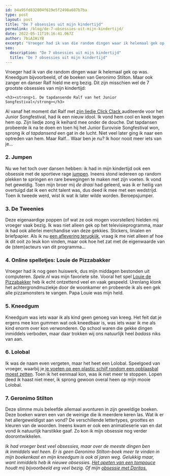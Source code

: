 ```yaml
---
id: b4a95fd832004f619e5f2498a687b7ba
type: post
layout: post
title: "De 7 obsessies uit mijn kindertijd"
permalink: /blog/de-7-obsessies-uit-mijn-kindertijd/
date: 2022-05-11T19:16:41.067Z
author: 7biA1WiYB
excerpt: "Vroeger had ik van die random dingen waar ik helemaal gek op was. Kneedgum bijvoorbeeld, of de boeken van Geronimo Stilton. Maar ook zanger en danser Ralf hield me erg bezig. Dit zijn misschien wel de 7 grootste obsessies van mijn kindertijd:  "
seo:
  description: "De 7 obsessies uit mijn kindertijd"
  title: "De 7 obsessies uit mijn kindertijd"
---
```

Vroeger had ik van die random dingen waar ik helemaal gek op was. Kneedgum bijvoorbeeld, of de boeken van Geronimo Stilton. Maar ook zanger en danser Ralf hield me erg bezig. Dit zijn misschien wel de 7 grootste obsessies van mijn kindertijd:  

    <h3><strong>1. De tapdansende Ralf van het Junior Songfestival</strong></h3>
<p>Al vanaf het moment dat Ralf met <a href="https://www.youtube.com/watch?v=B14rNhnRfQQ" target="_blank">zijn liedje Click Clack </a>auditeerde voor het Junior Songfestival, had ik een nieuw idool. Ik vond hem cool en keek tegen hem op. Zijn liedje zong ik keihard mee onder de douche. Dat tapdansen probeerde ik na te doen en toen hij het Junior Eurovisie Songfestival won, sprong ik <em>al tapdansend</em> een gat in de lucht. Niet veel later ging ik naar een optreden van hem. Maar Ralf... Waar ben je nu? Ik hoor nooit meer iets van je... </p>
<h3><strong>2. Jumpen</strong></h3>
<p>Nu we het toch over dansen hebben: ik had in mijn kindertijd ook een obsessie met de sportieve rage <a href="https://www.youtube.com/watch?v=AJgEQKMI3s0" target="_blank">jumpen</a>. Ineens stond iedereen op random plekken te springen en rare bewegingen te maken met zijn voeten. Ik vond het geweldig. Toen mijn broer mij <em>de draai</em> had geleerd, was ik er heilig van overtuigd dat ik een echt talent was, dus deed ik mee met een wedstrijd. Toen ik tweede werd, wist ik wat ik later wilde worden. Beroepsjumper.</p>
<h3><strong>3. De Tweenies</strong></h3>
<p>Deze eigenaardige poppen (of wat ze ook mogen voorstellen) hielden mij vroeger vaak bezig. Ik was niet alleen gek op het televisieprogramma, maar ik had ook allerlei merchandise van deze gekkies. Stickers, linialen en briefpapier. Als ik nu <a href="https://www.youtube.com/watch?v=rDbLucX7WwE" target="_blank">een aflevering terugkijk</a>, vraag ik me niet alleen af hoe ik dit ooit zo leuk kon vinden, maar ook hoe het zat met de eigenwaarde van de (stem)acteurs van dit programma...</p>
<h3><strong>4. Online spelletjes: Louie de Pizzabakker</strong></h3>
<p>Vroeger had ik nog geen huiswerk, dus mijn middagen bestonden uit computeren. <em>Spele.nl</em> was mijn favoriete site. Vooral het spel <a href="http://spele.nl/louie-de-pizza-bakker-spel/" target="_blank">Louie de Pizzabakker</a> heb ik echt ontzettend veel en vaak gespeeld. Urenlang klonk het achtergrondmuziekje door de woonkamer en probeerde ik als een gek alle pizzamonsters te vangen. Papa Louie was mijn held. </p>
<h3><strong>5. Kneedgum</strong></h3>
<p>Kneedgum was iets waar ik als kind geen genoeg van kreeg. Het feit dat je ergens mee kon gummen wat ook kneedbaar is, was iets waar ik me als kind enorm over kon verwonderen. Op school waren die gekke dingen inmiddels verboden, maar daar trokken wij ons natuurlijk heel <em>badass </em>niks van aan. </p>
<h3><strong>6. Lolobal</strong></h3>
<p>Ik was de naam even vergeten, maar het heet een Lolobal. Speelgoed van vroeger, waarbij je<a href="https://www.youtube.com/watch?v=SrbbZwVEpjo" target="_blank"> je voeten op een plastic schijf rondom een opblaasbal moest zetten</a>. Toen ik het eenmaal kon, was ik niet meer te stoppen. Lopen deed ik haast niet meer, ik sprong gewoon overal heen op mijn mooie Lolobal. </p>
<h3><strong>7. Geronimo Stilton</strong></h3>
<p>Deze slimme muis beleefde allemaal avonturen in zijn geweldige boeken. Deze boeken waren een van de weinige die ik meerdere keren las. Wat ik er het allergeweldigst aan vond? De verschillende lettertypes, groottes en kleuren van de woorden. Ineens kwam er ook een animatieserie van en dat vond ik natuurlijk harstikke gaaf. Zo kon ik mijn obsessie nog verder doorontwikkelen.</p>
<p><em>Ik had </em><em>vroeger </em><em>best veel obsessies, maar over de meeste dingen ben ik inmiddels wel heen. Er is geen Geronimo Stilton-boek meer te vinden in mijn boekenkast en mijn kneedgum is ook al jaren weg. Gelukkig maar, want inmiddels heb ik nieuwe obsessies. <a href="https://7dagen.netlify.app/blog/7-manieren-om-een-tompouce-weg-te-werken">Het opeten van een tompouce</a> houdt mij bijvoorbeeld erg veel bezig. Of mijn <a href="https://7dagen.netlify.app/blog/mijn-doritosgrot">obsessie met Doritos.</a></em></p>  
